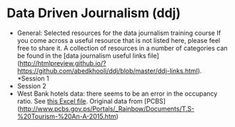 # Data Driven Journalism (ddj)
* General: Selected resources for the data journalism training course 
 If you come across a useful resource that is not listed here, please feel free to share it.
A collection of resources in a number of categories can be found in the [data journalism useful links file] (http://htmlpreview.github.io/?https://github.com/abedkhooli/ddj/blob/master/ddj-links.html).  
*Session 1
* Session 2 
 * West Bank hotels data: there seems to be an error in the occupancy ratio. See [this Excel file](westbank-hotels.xlsx). Original data from [PCBS] (http://www.pcbs.gov.ps/Portals/_Rainbow/Documents/T.S-%20Tourism-%20An-A-2015.htm)  


